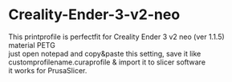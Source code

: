 # Creality-Ender-3-v2-neo <br>
This printprofile is perfectfit for Creality Ender 3 v2 neo (ver 1.1.5) <br>
material PETG <br>
just open notepad and copy&paste this setting, save it like customprofilename.curaprofile & import it to slicer software <br>
it works for PrusaSlicer.
 <br>
